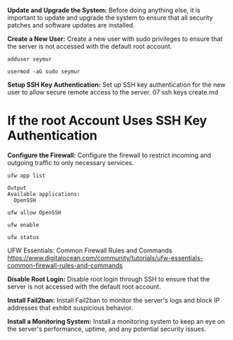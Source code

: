 

**Update and Upgrade the System:**
Before doing anything else, it is important to update and upgrade the system to ensure that all security patches and software updates are installed.


**Create a New User:**
Create a new user with sudo privileges to ensure that the server is not accessed with the default root account.
```
adduser seymur
```
```
usermod -aG sudo seymur
```



**Setup SSH Key Authentication:**
Set up SSH key authentication for the new user to allow secure remote access to the server.
 07 ssh keys create.md
# If the root Account Uses SSH Key Authentication



**Configure the Firewall:**
Configure the firewall to restrict incoming and outgoing traffic to only necessary services.

```
ufw app list
```

```
Output
Available applications:
  OpenSSH
  ```

```
ufw allow OpenSSH
```

```
ufw enable
```

```
ufw status
```

UFW Essentials: Common Firewall Rules and Commands
 https://www.digitalocean.com/community/tutorials/ufw-essentials-common-firewall-rules-and-commands

**Disable Root Login:**
Disable root login through SSH to ensure that the server is not accessed with the default root account.

**Install Fail2ban:**
Install Fail2ban to monitor the server's logs and block IP addresses that exhibit suspicious behavior.


**Install a Monitoring System:**
Install a monitoring system to keep an eye on the server's performance, uptime, and any potential security issues.

